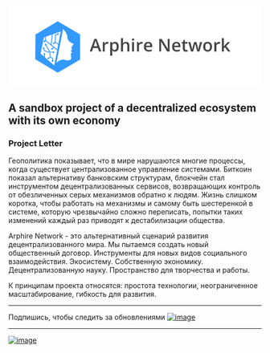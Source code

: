 
![logo](appdata/assets/img/banner.png)

## A sandbox project of a decentralized ecosystem with its own economy

### Project Letter

Геополитика показывает, что в мире нарушаются многие процессы, когда существует централизованное управление системами. Биткоин показал альтернативу банковским структурам, блокчейн стал инструментом децентрализованных сервисов, возвращающих контроль от обезличенных серых механизмов обратно к людям. Жизнь слишком коротка, чтобы работать на механизмы и самому быть шестеренкой в системе, которую чрезвычайно сложно переписать, попытки таких изменений каждый раз приводят к дестабилизации общества.

Arphire Network - это альтернативный сценарий развития децентрализованного мира. Мы пытаемся создать новый общественный договор. Инструменты для новых видов социального взаимодействия. Экосистему. Собственную экономику. Децентрализованную науку. Пространство для творчества и работы.

К принципам проекта относятся: простота технологии, неограниченное масштабирование, гибкость для развития.

---

Подпишись, чтобы следить за обновлениями [![image](https://badges.aleen42.com/src/telegram.svg)](https://t.me/+IH4oChFYJtI5ZTUy)

---

[![image](https://github.com/Sagleft/Sagleft/raw/master/image.png)](https://t.me/+IH4oChFYJtI5ZTUy)
